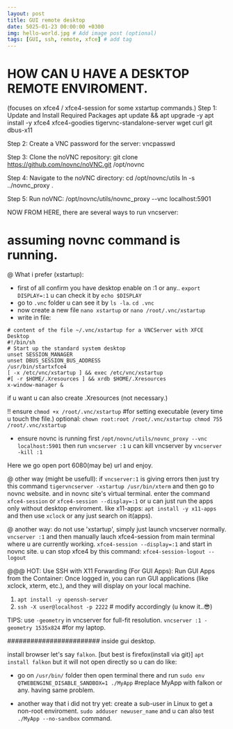 ```yaml
---
layout: post
title: GUI remote desktop
date: 5025-01-23 00:00:00 +0300
img: hello-world.jpg # Add image post (optional)
tags: [GUI, ssh, remote, xfce] # add tag
---
```


# HOW CAN U HAVE A DESKTOP REMOTE ENVIROMENT.
(focuses on xfce4 / xfce4-session for some xstartup commands.)
Step 1: Update and Install Required Packages
apt update && apt upgrade -y
apt install -y xfce4 xfce4-goodies tigervnc-standalone-server wget curl git dbus-x11


Step 2: Create a VNC password for the server:
vncpasswd

Step 3: Clone the noVNC repository:
git clone https://github.com/novnc/noVNC.git /opt/novnc

Step 4: Navigate to the noVNC directory:
cd /opt/novnc/utils
ln -s ../novnc_proxy .

Step 5: Run noVNC:
/opt/novnc/utils/novnc_proxy --vnc localhost:5901

NOW FROM HERE, there are several ways to run vncserver:
# assuming novnc command is running.
@ What i prefer (xstartup):
* first of all confirm you have desktop enable on :1 or any..
`export DISPLAY=:1` u can check it by `echo $DISPLAY`
* go to `.vnc` folder u can see it by `ls -la`. `cd .vnc`
* now create a new file `nano xstartup` or `nano /root/.vnc/xstartup`
* write in file:
```
# content of the file ~/.vnc/xstartup for a VNCServer with XFCE Desktop
#!/bin/sh
# Start up the standard system desktop
unset SESSION_MANAGER
unset DBUS_SESSION_BUS_ADDRESS
/usr/bin/startxfce4
[ -x /etc/vnc/xstartup ] && exec /etc/vnc/xstartup
#[ -r $HOME/.Xresources ] && xrdb $HOME/.Xresources
x-window-manager &
```
if u want u can also create .Xresources (not necessary.)

!! ensure `chmod +x /root/.vnc/xstartup` #for setting executable (every time u touch the file.)
  optional:
  ``chown root:root /root/.vnc/xstartup
    chmod 755 /root/.vnc/xstartup``

* ensure novnc is running first `/opt/novnc/utils/novnc_proxy --vnc localhost:5901`
then run `vncserver :1` 
u can kill vncserver by `vncserver -kill :1`

Here we go open port 6080(may be) url and enjoy.

@ other way (might be usefull):
 if `vncserver:1` is giving errors then just try this command
`tigervncserver -xstartup /usr/bin/xterm`
and then go to novnc website.
and in novnc site's virtual terminal.
enter the command `xfce4-session` or `xfce4-session --display=:1`
or u can just run the apps only without desktop enviroment.
like x11-apps: `apt install -y x11-apps`  and then use `xclock` or any just search on it(apps).

@ another way:
do not use 'xstartup', simply just launch vncserver normally.
`vncserver :1` and then manually lauch xfce4-session from main terminal where u are currently working.
`xfce4-session --display=:1`
and start in novnc site.
u can stop xfce4 by this command: `xfce4-session-logout --logout`

@@@ HOT: Use SSH with X11 Forwarding (For GUI Apps):
Run GUI Apps from the Container: Once logged in, you can run GUI applications (like xclock, xterm, etc.), and they will display on your local machine.
1. `apt install -y openssh-server`
2. `ssh -X user@localhost -p 2222` # modify accordingly (u know it..😎)


TIPS: use `-geometry` in vncserver for full-fit resolution.
`vncserver :1 -geometry 1535x824` #for my laptop.


########################
inside gui desktop.

install browser let's say `falkon`. [but best is firefox(install via git)]
`apt install falkon`
but it will not open directly so u can do like:
- go on `/usr/bin/` folder then open terminal there and run
`sudo env QTWEBENGINE_DISABLE_SANDBOX=1 ./MyApp` #replace MyApp with falkon or any. having same problem.

- another way that i did not try yet:
create a sub-user in Linux to get a non-root enviroment.
`sudo adduser newuser_name`
and u can also test `./MyApp --no-sandbox` command.
